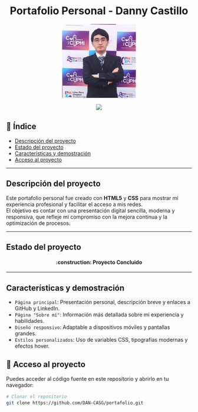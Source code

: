 <h1 align="center">Portafolio Personal - Danny Castillo </h1>  

<p align="center">  
<img src="./assets/Imagen.jpg" width="200px" alt="Foto de Danny Castillo cruzado de brazos">  
</p>  

<p align="center">  
<img src="https://img.shields.io/badge/STATUS-FINALIZADO-green">  

## 📑 Índice  
- [Descripción del proyecto](#descripción-del-proyecto)  
- [Estado del proyecto](#estado-del-proyecto)  
- [Características y demostración](#características-y-demostración)  
- [Acceso al proyecto](#acceso-al-proyecto)  
---

## Descripción del proyecto  
Este portafolio personal fue creado con **HTML5** y **CSS** para mostrar mi experiencia profesional y facilitar el acceso a mis redes.  
El objetivo es contar con una presentación digital sencilla, moderna y responsiva, que refleje mi compromiso con la mejora continua y la optimización de procesos.  

---

## Estado del proyecto  
<h4 align="center">  
:construction: Proyecto Concluido
</h4>  

---

## Características y demostración  
- `Página principal`: Presentación personal, descripción breve y enlaces a GitHub y LinkedIn.  
- `Página "Sobre mí"`: Información más detallada sobre mi experiencia y habilidades.  
- `Diseño responsivo`: Adaptable a dispositivos móviles y pantallas grandes.  
- `Estilos personalizados`: Uso de variables CSS, tipografías modernas y efectos hover.   

## 📁 Acceso al proyecto  
Puedes acceder al código fuente en este repositorio y abrirlo en tu navegador:  
```bash
# Clonar el repositorio
git clone https://github.com/DAN-CASG/portafolio.git




